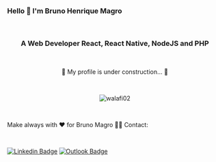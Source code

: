 ### Hello 👋 I'm Bruno Henrique Magro

<br>
<h3 align="center">A Web Developer React, React Native, NodeJS and PHP</h3>

<br>

<div align="center">
  <p align="center">🚧 My profile is under construction... 🚧</p>
</div>

<br>

<p align="center">
  <img src="https://github-readme-stats.vercel.app/api?username=brunohmagro&show_icons=true" alt="walafi02" />
</p>

<br>

Make always with ❤️ for Bruno Magro 👋🏽 Contact:

<br>

[![Linkedin Badge](https://img.shields.io/badge/-Bruno%20Magro-000657?style=flat-square&logo=Linkedin&logoColor=white&link=https://www.linkedin.com/in/brunohmagro/)](https://www.linkedin.com/in/brunohmagro/) 
[![Outlook Badge](https://img.shields.io/badge/-brunohmagro@hotmail.com-000657?style=flat-square&logo=microsoft-outlook&logoColor=white&link=mailto:brunohmagro@hotmail.com)](mailto:brunohmagro@hotmail.com)
